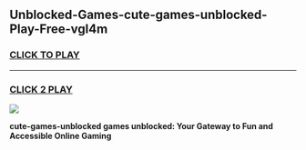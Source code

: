 
## Unblocked-Games-cute-games-unblocked-Play-Free-vgl4m
<h3>
<a href="https://premium76.site?title=cute-games-unblocked&ref=17A">CLICK TO PLAY</a></h3>
<hr>

<h3>
<a href="https://premium76.site?title=cute-games-unblocked&ref=17A">CLICK 2 PLAY</a>
  
</h3>

<a href="https://premium76.site?title=cute-games-unblocked&ref=17A"><img src="https://clearcache.store/games.png"></a>


**cute-games-unblocked games unblocked: Your Gateway to Fun and Accessible Online Gaming**
